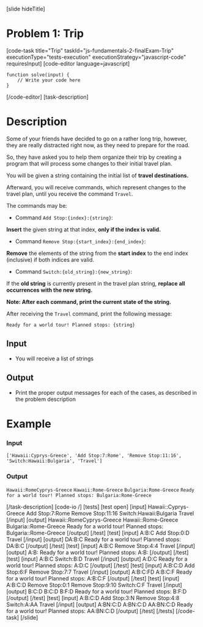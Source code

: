 
[slide hideTitle]

# Problem 1: Trip

[code-task title="Trip" taskId="js-fundamentals-2-finalExam-Trip" executionType="tests-execution" executionStrategy="javascript-code" requiresInput]
[code-editor language=javascript]
```
function solve(input) {
	// Write your code here
}
```
[/code-editor]
[task-description]
# Description

Some of your friends have decided to go on a rather long trip, however, they are really distracted right now, as they need to prepare for the road.

So, they have asked you to help them organize their trip by creating a program that will process some changes to their initial travel plan.

You will be given a string containing the initial list of **travel destinations.**

Afterward, you will receive commands, which represent changes to the travel plan, until you receive the command `Travel`.

The commands may be:

* Command `Add Stop:{index}:{string}`:

**Insert** the given string at that index, **only if the index is valid.**

* Command `Remove Stop:{start_index}:{end_index}`:

**Remove** the elements of the string from the **start index** to the end index \(inclusive\) if both indices are valid.

* Command `Switch:{old_string}:{new_string}`: 

If the **old string** is currently present in the travel plan string, **replace all occurrences with the new string.**

**Note: After each command, print the current state of the string.**

After receiving the `Travel` command, print the following message:

`Ready for a world tour! Planned stops: {string}`

## Input

* You will receive a list of strings

## Output

* Print the proper output messages for each of the cases, as described in the problem description

# Example

### Input

`['Hawaii:Cyprys-Greece', 'Add Stop:7:Rome', 'Remove Stop:11:16', 'Switch:Hawaii:Bulgaria', 'Travel']`

### Output

`Hawaii:RomeCyprys-Greece`
`Hawaii:Rome-Greece`
`Bulgaria:Rome-Greece`
`Ready for a world tour! Planned stops: Bulgaria:Rome-Greece`


[/task-description]
[code-io /]
[tests]
[test open]
[input]
Hawaii\:\:Cyprys\-Greece
Add Stop\:7\:Rome
Remove Stop\:11\:16
Switch\:Hawaii\:Bulgaria
Travel
[/input]
[output]
Hawaii\:\:RomeCyprys\-Greece
Hawaii\:\:Rome\-Greece
Bulgaria\:\:Rome\-Greece
Ready for a world tour\! Planned stops\: Bulgaria\:\:Rome\-Greece
[/output]
[/test]
[test]
[input]
A:B:C
Add Stop:0:D
Travel
[/input]
[output]
DA:B:C
Ready for a world tour! Planned stops: DA:B:C
[/output]
[/test]
[test]
[input]
A:B:C
Remove Stop:4:4
Travel
[/input]
[output]
A:B:
Ready for a world tour! Planned stops: A:B:
[/output]
[/test]
[test]
[input]
A:B:C
Switch:B:D
Travel
[/input]
[output]
A:D:C
Ready for a world tour! Planned stops: A:D:C
[/output]
[/test]
[test]
[input]
A:B:C:D
Add Stop:6:F
Remove Stop:7:7
Travel
[/input]
[output]
A:B:C:FD
A:B:C:F
Ready for a world tour! Planned stops: A:B:C:F
[/output]
[/test]
[test]
[input]
A:B:C:D
Remove Stop:0:1
Remove Stop:9:10
Switch:C:F
Travel
[/input]
[output]
B:C:D
B:C:D
B:F:D
Ready for a world tour! Planned stops: B:F:D
[/output]
[/test]
[test]
[input]
A:B:C:D
Add Stop:3:N
Remove Stop:4:8
Switch:A:AA
Travel
[/input]
[output]
A:BN:C:D
A:BN:C:D
AA:BN:C:D
Ready for a world tour! Planned stops: AA:BN:C:D
[/output]
[/test]
[/tests]
[/code-task]
[/slide]
